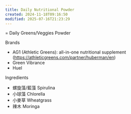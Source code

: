 ```yaml
---
title: Daily Nutritional Powder
created: 2024-11-18T09:16:50
modified: 2025-07-16T21:23:29
---
```


= Daily Greens/Veggies Powder

Brands

* AG1 (Athletic Greens): all-in-one nutritional supplement (<https://athleticgreens.com/partner/huberman/en>)
* Green Vibrance
* Huel

Ingredients

* 螺旋藻/藍藻 Spirulina
* 小球藻 Chlorella
* 小麥草 Wheatgrass
* 辣木 Moringa
